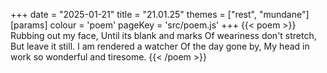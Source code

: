 +++
date = "2025-01-21"
title = "21.01.25"
themes = ["rest", "mundane"]
[params]
  colour = 'poem'
  pageKey = 'src/poem.js'
+++
{{< poem >}}
Rubbing out my face,
Until its blank and marks
Of weariness don't stretch,
But leave it still.
I am rendered a watcher
Of the day gone by,
My head in work so wonderful and tiresome.
{{< /poem >}}